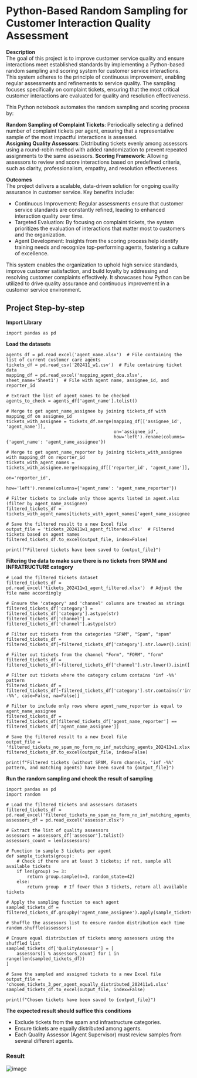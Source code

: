 # Python-Based Random Sampling for Customer Interaction Quality Assessment

**Description** <br>
The goal of this project is to improve customer service quality and ensure interactions meet established standards by implementing a Python-based random sampling and scoring system for customer service interactions. This system adheres to the principle of continuous improvement, enabling regular assessments and refinements to service quality. The sampling focuses specifically on complaint tickets, ensuring that the most critical customer interactions are evaluated for quality and resolution effectiveness.

This Python notebook automates the random sampling and scoring process by: <br>

**Random Sampling of Complaint Tickets**: Periodically selecting a defined number of complaint tickets per agent, ensuring that a representative sample of the most impactful interactions is assessed. <br>
**Assigning Quality Assessors**: Distributing tickets evenly among assessors using a round-robin method with added randomization to prevent repeated assignments to the same assessors.
**Scoring Framework**: Allowing assessors to review and score interactions based on predefined criteria, such as clarity, professionalism, empathy, and resolution effectiveness.

**Outcomes**<br>
The project delivers a scalable, data-driven solution for ongoing quality assurance in customer service. Key benefits include:

- Continuous Improvement: Regular assessments ensure that customer service standards are constantly refined, leading to enhanced interaction quality over time.
- Targeted Evaluation: By focusing on complaint tickets, the system prioritizes the evaluation of interactions that matter most to customers and the organization.
- Agent Development: Insights from the scoring process help identify training needs and recognize top-performing agents, fostering a culture of excellence.

This system enables the organization to uphold high service standards, improve customer satisfaction, and build loyalty by addressing and resolving customer complaints effectively. It showcases how Python can be utilized to drive quality assurance and continuous improvement in a customer service environment.

## Project Step-by-step


**Import Library**

```
import pandas as pd
```

**Load the datasets**
```
agents_df = pd.read_excel('agent_name.xlsx')  # File containing the list of current customer care agents
tickets_df = pd.read_csv('202411_w1.csv')  # File containing ticket data
mapping_df = pd.read_excel('mapping_agent_doa.xlsx', sheet_name='Sheet1')  # File with agent name, assignee_id, and reporter_id

# Extract the list of agent names to be checked
agents_to_check = agents_df['agent_name'].tolist()

# Merge to get agent_name_assignee by joining tickets_df with mapping_df on assignee_id
tickets_with_assignee = tickets_df.merge(mapping_df[['assignee_id', 'agent_name']], 
                                         on='assignee_id', 
                                         how='left').rename(columns={'agent_name': 'agent_name_assignee'})

# Merge to get agent_name_reporter by joining tickets_with_assignee with mapping_df on reporter_id
tickets_with_agent_names = tickets_with_assignee.merge(mapping_df[['reporter_id', 'agent_name']], 
                                                       on='reporter_id', 
                                                       how='left').rename(columns={'agent_name': 'agent_name_reporter'})

# Filter tickets to include only those agents listed in agent.xlsx (filter by agent_name_assignee)
filtered_tickets_df = tickets_with_agent_names[tickets_with_agent_names['agent_name_assignee'].isin(agents_to_check)]

# Save the filtered result to a new Excel file
output_file = 'tickets_202411w1_agent_filtered.xlsx'  # Filtered tickets based on agent names
filtered_tickets_df.to_excel(output_file, index=False)

print(f"Filtered tickets have been saved to {output_file}")
```

**Filtering the data to make sure there is no tickets from SPAM and INFRATRUCTURE category**

```
# Load the filtered tickets dataset
filtered_tickets_df = pd.read_excel('tickets_202411w1_agent_filtered.xlsx')  # Adjust the file name accordingly

# Ensure the 'category' and 'channel' columns are treated as strings
filtered_tickets_df['category'] = filtered_tickets_df['category'].astype(str)
filtered_tickets_df['channel'] = filtered_tickets_df['channel'].astype(str)

# Filter out tickets from the categories "SPAM", "Spam", "spam"
filtered_tickets_df = filtered_tickets_df[~filtered_tickets_df['category'].str.lower().isin(['spam'])]

# Filter out tickets from the channel "Form", "FORM", "form"
filtered_tickets_df = filtered_tickets_df[~filtered_tickets_df['channel'].str.lower().isin(['form'])]

# Filter out tickets where the category column contains 'inf -%%' pattern
filtered_tickets_df = filtered_tickets_df[~filtered_tickets_df['category'].str.contains(r'inf -%%', case=False, na=False)]

# Filter to include only rows where agent_name_reporter is equal to agent_name_assignee
filtered_tickets_df = filtered_tickets_df[filtered_tickets_df['agent_name_reporter'] == filtered_tickets_df['agent_name_assignee']]

# Save the filtered result to a new Excel file
output_file = 'filtered_tickets_no_spam_no_form_no_inf_matching_agents_202411w1.xlsx'
filtered_tickets_df.to_excel(output_file, index=False)

print(f"Filtered tickets (without SPAM, Form channels, 'inf -%%' pattern, and matching agents) have been saved to {output_file}")
```

**Run the random sampling and check the result of sampling**
```
import pandas as pd
import random

# Load the filtered tickets and assessors datasets
filtered_tickets_df = pd.read_excel('filtered_tickets_no_spam_no_form_no_inf_matching_agents_202411w1.xlsx')
assessors_df = pd.read_excel('assessor.xlsx')

# Extract the list of quality assessors
assessors = assessors_df['assessor'].tolist()
assessors_count = len(assessors)

# Function to sample 3 tickets per agent
def sample_tickets(group):
    # Check if there are at least 3 tickets; if not, sample all available tickets
    if len(group) >= 3:
        return group.sample(n=3, random_state=42)
    else:
        return group  # If fewer than 3 tickets, return all available tickets

# Apply the sampling function to each agent
sampled_tickets_df = filtered_tickets_df.groupby('agent_name_assignee').apply(sample_tickets).reset_index(drop=True)

# Shuffle the assessors list to ensure random distribution each time
random.shuffle(assessors)

# Ensure equal distribution of tickets among assessors using the shuffled list
sampled_tickets_df['QualityAssessor'] = [
    assessors[i % assessors_count] for i in range(len(sampled_tickets_df))
]

# Save the sampled and assigned tickets to a new Excel file
output_file = 'chosen_tickets_3_per_agent_equally_distributed_202411w1.xlsx'
sampled_tickets_df.to_excel(output_file, index=False)

print(f"Chosen tickets have been saved to {output_file}")
```


**The expected result should suffice this conditions**
- Exclude tickets from the spam and infrastructure categories.
- Ensure tickets are equally distributed among agents.
- Each Quality Assessor (Agent Supervisor) must review samples from several different agents.

### Result

![image](https://github.com/user-attachments/assets/254b63e2-0fff-49ce-a72e-0931082a25b4)

